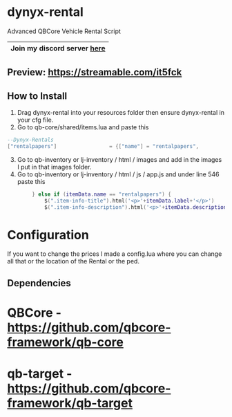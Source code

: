 # dynyx-rental
Advanced QBCore Vehicle Rental Script

| Join my discord server [here](https://discord.gg/A4gVRjnvaE) |
| ------------------------------------------------------------ |

## Preview: https://streamable.com/it5fck

## How to Install
1. Drag dynyx-rental into your resources folder then ensure dynyx-rental in your cfg file.
2. Go to qb-core/shared/items.lua and paste this
```lua
--Dynyx-Rentals
["rentalpapers"]				 = {["name"] = "rentalpapers", 					["label"] = "Rental Papers", 			["weight"] = 0, 		["type"] = "item", 		["image"] = "rentalpapers.png", 		["unique"] = true, 		["useable"] = false, 	["shouldClose"] = false,   ["combinable"] = nil,   ["description"] = "Yessir I rented this!"},

```
3. Go to qb-inventory or lj-inventory / html / images and add in the images I put in that images folder.
4. Go to qb-inventory or lj-inventory / html / js / app.js and under line 546 paste this
```lua
        } else if (itemData.name == "rentalpapers") {
            $(".item-info-title").html('<p>'+itemData.label+'</p>')
            $(".item-info-description").html('<p>'+itemData.description+'</p><p>Name: '+itemData.info.name+'</p><p>Vehicle: '+itemData.info.veh+'</p>');
```            


# Configuration

If you want to change the prices I made a config.lua where you can change all that or the location of the Rental or the ped.


## Dependencies
# QBCore - https://github.com/qbcore-framework/qb-core
# qb-target - https://github.com/qbcore-framework/qb-target

